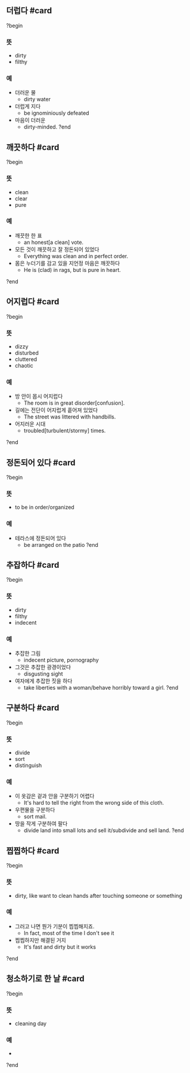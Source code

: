 ## 더럽다 #card
?begin
### 뜻
- dirty
- filthy
### 예
- 더러운 물
	- dirty water
- 더럽게 지다
	- be ignominiously defeated
- 마음이 더러운
	- dirty-minded.
?end


## 깨끗하다 #card
?begin
### 뜻
- clean
- clear
- pure
### 예
- 깨끗한 한 표
	- an honest[a clean] vote.
- 모든 것이 깨끗하고 잘 정돈되어 있었다
	- Everything was clean and in perfect order.
- 몸은 누더기를 감고 있을 지언정 마음은 깨끗하다
	- He is (clad) in rags, but is pure in heart.
<!--SR:!2025-05-12,10,270-->
?end


## 어지럽다 #card
?begin
### 뜻
- dizzy
- disturbed
- cluttered
- chaotic
### 예
- 방 안이 몹시 어지럽다
	- The room is in great disorder[confusion].
- 길에는 전단이 어지럽게 흩어져 있었다
	- The street was littered with handbills.
- 어지러운 시대
	- troubled[turbulent/stormy] times.
<!--SR:!2025-05-12,21,250-->
?end


## 정돈되어 있다 #card
?begin
### 뜻
- to be in order/organized
### 예
- 테라스에 정돈되어 있다
	- be arranged on the patio
?end


## 추잡하다 #card
?begin
### 뜻
- dirty
- filthy
- indecent
### 예
- 추잡한 그림
	- indecent picture, pornography
- 그것은 추잡한 광경이었다
	- disgusting sight
- 여자에게 추잡한 짓을 하다
	- take liberties with a woman/behave horribly toward a girl.
?end


## 구분하다 #card
?begin
### 뜻
- divide
- sort
- distinguish
### 예
- 이 옷감은 겉과 안을 구분하기 어렵다
	- It's hard to tell the right from the wrong side of this cloth.
- 우편물을 구분하다
	- sort mail.
- 땅을 작게 구분하여 팔다
	- divide land into small lots and sell it/subdivide and sell land.
?end


## 찝찝하다 #card
?begin
### 뜻
- dirty, like want to clean hands after touching someone or something
### 예
- 그러고 나면 뭔가 기분이 찝찝해지죠.
	- In fact, most of the time I don't see it
- 찝찝하지만 해결된 거지
	- It's fast and dirty but it works
<!--SR:!2025-05-04,19,250-->
?end


## 청소하기로 한 날 #card
?begin
### 뜻
- cleaning day
### 예
-
?end

